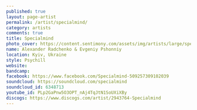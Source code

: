 ```yaml
---
published: true
layout: page-artist
permalink: /artist/specialmind/
category: artists
comments: true
title: Specialmind
photo_cover: https://content.sentimony.com/assets/img/artists/large/specialmind.jpg
name: Alexander Radchenko & Evgeniy Pshonniy
location: Kyiv, Ukraine
style: Psychill
website: 
bandcamp: 
facebook: https://www.facebook.com/Specialmind-509257309102039
soundcloud: https://soundcloud.com/specialmind
soundcloud_id: 6348713
youtube_id: PLp2GaPnw5O3OPT_nAj4TqJtN1SoUXiXBy
discogs: https://www.discogs.com/artist/2943764-Specialmind
---
```

